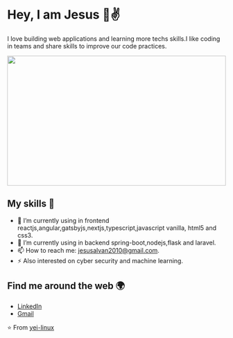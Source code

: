# Hey, I am Jesus 👋✌️
I love building web applications and learning more techs skills.I like coding in teams and share skills to improve our code practices.

<img align="center" width="100%" height="300px" src="https://images.parkrun.com/blogs.dir/1447/files/2019/07/astronaut2.gif"/>

## My skills 🚀

- 🔭 I’m currently using in frontend reactjs,angular,gatsbyjs,nextjs,typescript,javascript vanilla, html5 and css3.
- 🌱 I’m currently using in backend spring-boot,nodejs,flask and laravel.
- 📫 How to reach me: jesusalvan2010@gmail.com.
- ⚡ Also interested on cyber security and machine learning.

## Find me around the web 🌍

- [LinkedIn](https://www.linkedin.com/in/cesar-jesus-alberto-alvan-huarcaya-0a6584194/)
- [Gmail](jesusalvan2010@gmail.com)

⭐️ From [yei-linux](https://github.com/Yei-Linux)
